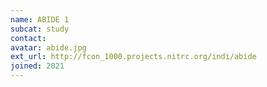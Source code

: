 ```yaml
---
name: ABIDE 1
subcat: study
contact:
avatar: abide.jpg
ext_url: http://fcon_1000.projects.nitrc.org/indi/abide
joined: 2021
---
```



